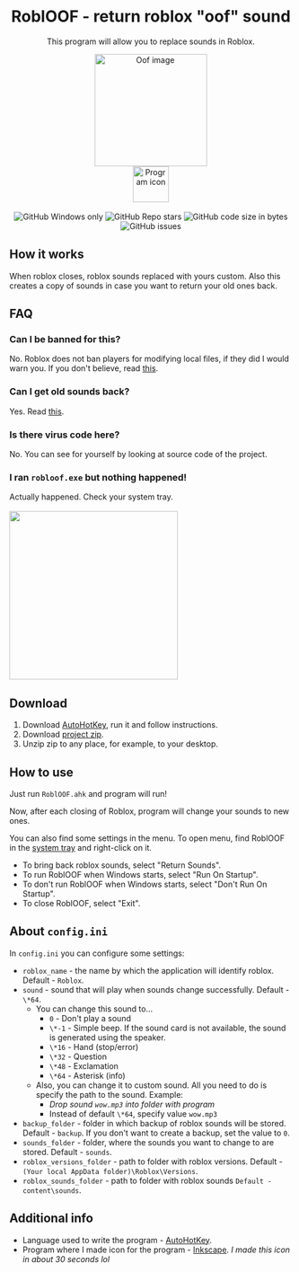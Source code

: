 <div align="center">
  <h1>RoblOOF - return roblox "oof" sound</h1>
  <p>This program will allow you to replace sounds in Roblox.</p>
  <img src="https://mystickermania.com/cdn/stickers/games/sticker_3326-256x256.png" alt="Oof image" width="200">
  <br>
  <img src="https://raw.githubusercontent.com/Zgoly/robloof/main/icon.ico" alt="Program icon" width="64">
  <br><br>
  <img alt="GitHub Windows only" src="https://shields.io/badge/-Windows%20only-important">
  <img alt="GitHub Repo stars" src="https://img.shields.io/github/stars/zgoly/robloof">
  <img alt="GitHub code size in bytes" src="https://img.shields.io/github/languages/code-size/zgoly/robloof?style=flat">
  <img alt="GitHub issues" src="https://img.shields.io/github/issues/zgoly/robloof?style=flat">
</div>

## How it works
When roblox closes, roblox sounds replaced with yours custom. Also this creates a copy of sounds in case you want to return your old ones back.
## FAQ
### Can I be banned for this?

No. Roblox does not ban players for modifying local files, if they did I would warn you. If you don't believe, read [this](https://devforum.roblox.com/t/1333413).

### Can I get old sounds back?
Yes. Read [this](#how-to-use).

### Is there virus code here?
No. You can see for yourself by looking at source code of the project.

### I ran `robloof.exe` but nothing happened!
Actually happened. Check your system tray.
<br><br>
<img src="https://www.windowslatest.com/wp-content/uploads/2022/03/Windows-11-system-tray.jpg" width="300"/>

## Download
1. Download [AutoHotKey](https://www.autohotkey.com/download/ahk-install.exe), run it and follow instructions.
2. Download [project zip](https://github.com/Zgoly/robloof/archive/refs/heads/main.zip).
3. Unzip zip to any place, for example, to your desktop.

## How to use
Just run `RoblOOF.ahk` and program will run!

Now, after each closing of Roblox, program will change your sounds to new ones.

You can also find some settings in the menu. To open menu, find RoblOOF in the [system tray](#i-ran-robloofexe-but-nothing-happened) and right-click on it.
- To bring back roblox sounds, select "Return Sounds".
- To run RoblOOF when Windows starts, select "Run On Startup".
- To don't run RoblOOF when Windows starts, select "Don't Run On Startup".
- To close RoblOOF, select "Exit".

## About `config.ini`
In `config.ini` you can configure some settings:
- `roblox_name` - the name by which the application will identify roblox. Default - `Roblox`.
- `sound` - sound that will play when sounds change successfully. Default - `\*64`.
  - You can change this sound to...
    - `0` - Don't play a sound
    - `\*-1` - Simple beep. If the sound card is not available, the sound is generated using the speaker.
    - `\*16` - Hand (stop/error)
    - `\*32` - Question
    - `\*48` - Exclamation
    - `\*64` - Asterisk (info)
  - Also, you can change it to custom sound. All you need to do is specify the path to the sound. Example:
    - *Drop sound `wow.mp3` into folder with program*
    - Instead of default `\*64`, specify value `wow.mp3`
- `backup_folder` - folder in which backup of roblox sounds will be stored. Default - `backup`. If you don't want to create a backup, set the value to `0`.
- `sounds_folder` - folder, where the sounds you want to change to are stored. Default - `sounds`.
- `roblox_versions_folder` - path to folder with roblox versions. Default - `(Your local AppData folder)\Roblox\Versions`.
- `roblox_sounds_folder` - path to folder with roblox sounds `Default - content\sounds`.

## Additional info
- Language used to write the program - [AutoHotKey](https://www.autohotkey.com/).
- Program where I made icon for the program - [Inkscape](https://inkscape.org/). *I made this icon in about 30 seconds lol*
